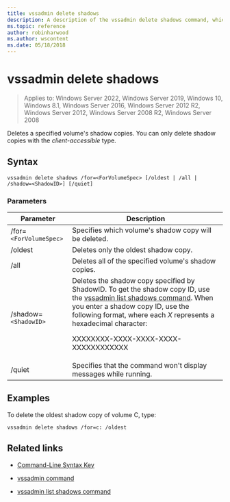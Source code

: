 ```yaml
---
title: vssadmin delete shadows
description: A description of the vssadmin delete shadows command, which deletes a specified volume's shadow copies.
ms.topic: reference
author: robinharwood
ms.author: wscontent
ms.date: 05/18/2018
---
```


# vssadmin delete shadows

>Applies to: Windows Server 2022, Windows Server 2019, Windows 10, Windows 8.1, Windows Server 2016, Windows Server 2012 R2, Windows Server 2012, Windows Server 2008 R2, Windows Server 2008

Deletes a specified volume's shadow copies. You can only delete shadow copies with the *client-accessible* type.

## Syntax

```
vssadmin delete shadows /for=<ForVolumeSpec> [/oldest | /all | /shadow=<ShadowID>] [/quiet]
```

### Parameters

| Parameter | Description |
|--|--|
| /for=`<ForVolumeSpec>` | Specifies which volume's shadow copy will be deleted. |
| /oldest | Deletes only the oldest shadow copy. |
| /all | Deletes all of the specified volume's shadow copies. |
| /shadow=`<ShadowID>` | Deletes the shadow copy specified by ShadowID. To get the shadow copy ID, use the [vssadmin list shadows command](vssadmin-list-shadows.md). When you enter a shadow copy ID, use the following format, where each *X* represents a hexadecimal character:<p>XXXXXXXX-XXXX-XXXX-XXXX-XXXXXXXXXXXX |
| /quiet | Specifies that the command won't display messages while running. |

## Examples

To delete the oldest shadow copy of volume C, type:

```
vssadmin delete shadows /for=c: /oldest
```

## Related links

- [Command-Line Syntax Key](command-line-syntax-key.md)

- [vssadmin command](vssadmin.md)

- [vssadmin list shadows command](vssadmin-list-shadows.md)
